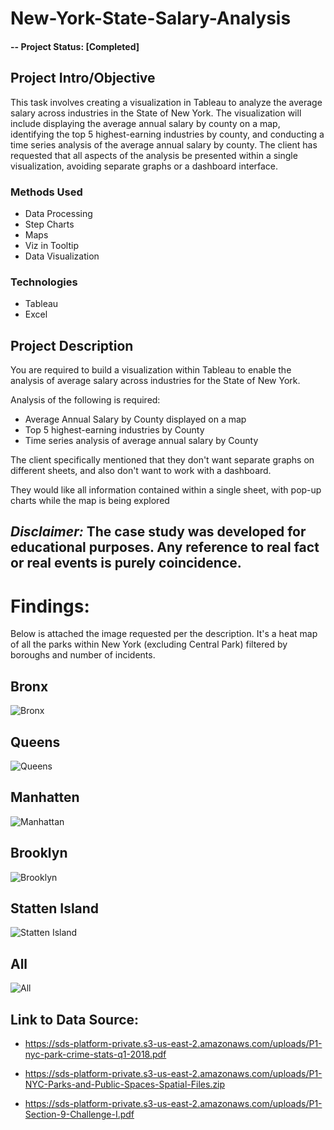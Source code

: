 # New-York-State-Salary-Analysis
#### -- Project Status: [Completed]

## Project Intro/Objective
This task involves creating a visualization in Tableau to analyze the average salary across industries in the State of New York. The visualization will include displaying the average annual salary by county on a map, identifying the top 5 highest-earning industries by county, and conducting a time series analysis of the average annual salary by county. The client has requested that all aspects of the analysis be presented within a single visualization, avoiding separate graphs or a dashboard interface.

### Methods Used
* Data Processing
* Step Charts
* Maps
* Viz in Tooltip
* Data Visualization

### Technologies
* Tableau
* Excel

## Project Description
You are required to build a visualization within Tableau to enable the analysis of average salary across industries for the State of New York.

Analysis of the following is required:
* Average Annual Salary by County displayed on a map
* Top 5 highest-earning industries by County
* Time series analysis of average annual salary by County
  
The client specifically mentioned that they don't want separate graphs on different sheets, and also don't want to work with a dashboard.

They would like all information contained within a single sheet, with pop-up charts while the map is being explored

## *Disclaimer:* The case study was developed for educational purposes. Any reference to real fact or real events is purely coincidence.
# Findings:
Below is attached the image requested per the description. It's a heat map of all the parks within New York (excluding Central Park) filtered by boroughs and number of incidents.

## Bronx
![Bronx](https://github.com/Justin-Alias/New-York-Parks-Crime-Analysis-/assets/45494262/1f893df3-6f81-4ed3-b05e-f032a5368c5f)

## Queens 
![Queens](https://github.com/Justin-Alias/New-York-Parks-Crime-Analysis-/assets/45494262/01a2f0d0-1576-4181-9a8a-c1332ba30203)

## Manhatten 
![Manhattan](https://github.com/Justin-Alias/New-York-Parks-Crime-Analysis-/assets/45494262/00429f0c-89ec-40a1-934b-f4ffc94ba841)

## Brooklyn
![Brooklyn](https://github.com/Justin-Alias/New-York-Parks-Crime-Analysis-/assets/45494262/1ae0fc1a-26d5-4dc5-b473-ab433e9d583f)

## Statten Island
![Statten Island](https://github.com/Justin-Alias/New-York-Parks-Crime-Analysis-/assets/45494262/1b4d5bd0-9e51-426e-a87e-2b1eefb63884)

## All
![All](https://github.com/Justin-Alias/New-York-Parks-Crime-Analysis-/assets/45494262/13a22bdb-caff-417f-b207-777ffc12a5f6)

## Link to Data Source:
* https://sds-platform-private.s3-us-east-2.amazonaws.com/uploads/P1-nyc-park-crime-stats-q1-2018.pdf

* https://sds-platform-private.s3-us-east-2.amazonaws.com/uploads/P1-NYC-Parks-and-Public-Spaces-Spatial-Files.zip

* https://sds-platform-private.s3-us-east-2.amazonaws.com/uploads/P1-Section-9-Challenge-I.pdf








